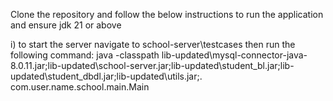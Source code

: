 Clone the repository and follow the below instructions to run the application and ensure jdk 21 or above

i) to start the server navigate to school-server\testcases then run the following command: java -classpath lib-updated\mysql-connector-java-8.0.11.jar;lib-updated\school-server.jar;lib-updated\student_bl.jar;lib-updated\student_dbdl.jar;lib-updated\utils.jar;. com.user.name.school.main.Main
